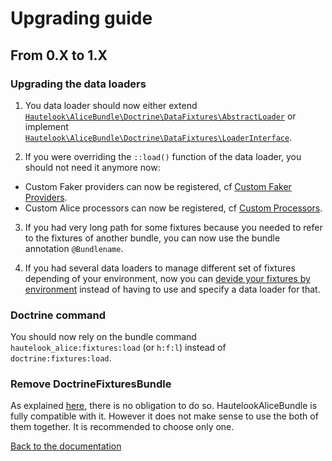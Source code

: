 # Upgrading guide

## From 0.X to 1.X

### Upgrading the data loaders

1. You data loader should now either extend [`Hautelook\AliceBundle\Doctrine\DataFixtures\AbstractLoader`](Doctrine/DataFixtures/AbstractLoader.php) or implement [`Hautelook\AliceBundle\Doctrine\DataFixtures\LoaderInterface`](Doctrine/DataFixtures/LoaderInterface.php).

2. If you were overriding the `::load()` function of the data loader, you should not need it anymore now:
  * Custom Faker providers can now be registered, cf [Custom Faker Providers](Resources/doc/faker-providers.md).
  * Custom Alice processors can now be registered, cf [Custom Processors](Resources/doc/alice-processors.md).

3. If you had very long path for some fixtures because you needed to refer to the fixtures of another bundle, you can now use the bundle annotation `@Bundlename`.

4. If you had several data loaders to manage different set of fixtures depending of your environment, now you can [devide your fixtures by environment](Resources/doc/advanced-usage.md#environment-specific-fixtures) instead of having to use and specify a data loader for that.


### Doctrine command

You should now rely on the bundle command `hautelook_alice:fixtures:load` (or `h:f:l`) instead of `doctrine:fixtures:load`.


### Remove DoctrineFixturesBundle

As explained [here](Resources/doc/doctrine-fixtures-bundle.md), there is no obligation to do so. HautelookAliceBundle is fully compatible with it. However it does not make sense to use the both of them together. It is recommended to
choose only one.

[Back to the documentation](README.md)
